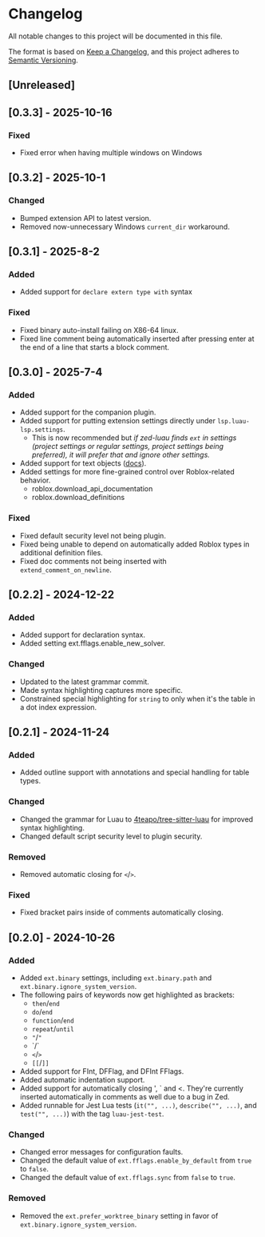 # Changelog

All notable changes to this project will be documented in this file.

The format is based on [Keep a Changelog](https://keepachangelog.com/en/1.1.0/),
and this project adheres to [Semantic Versioning](https://semver.org/spec/v2.0.0.html).

## [Unreleased]

## [0.3.3] - 2025-10-16

### Fixed

- Fixed error when having multiple windows on Windows

## [0.3.2] - 2025-10-1

### Changed

- Bumped extension API to latest version.
- Removed now-unnecessary Windows `current_dir` workaround.

## [0.3.1] - 2025-8-2

### Added

- Added support for `declare extern type with` syntax

### Fixed

- Fixed binary auto-install failing on X86-64 linux.
- Fixed line comment being automatically inserted after pressing enter at the end of a line that
  starts a block comment.

## [0.3.0] - 2025-7-4

### Added

- Added support for the companion plugin.
- Added support for putting extension settings directly under `lsp.luau-lsp.settings`.
  * This is now recommended but *if zed-luau finds `ext` in settings (project settings or regular
    settings, project settings being preferred), it will prefer that and ignore other settings.*
- Added support for text objects ([docs](https://zed.dev/docs/vim#treesitter)).
- Added settings for more fine-grained control over Roblox-related behavior.
  * roblox.download_api_documentation
  * roblox.download_definitions

### Fixed

- Fixed default security level not being plugin.
- Fixed being unable to depend on automatically added Roblox types in additional definition files.
- Fixed doc comments not being inserted with `extend_comment_on_newline`.

## [0.2.2] - 2024-12-22

### Added

- Added support for declaration syntax.
- Added setting ext.fflags.enable_new_solver.

### Changed

- Updated to the latest grammar commit.
- Made syntax highlighting captures more specific.
- Constrained special highlighting for `string` to only when it's the table in a dot index
  expression.

## [0.2.1] - 2024-11-24

### Added

- Added outline support with annotations and special handling for table types.

### Changed

- Changed the grammar for Luau to [4teapo/tree-sitter-luau](https://github.com/4teapo/tree-sitter-luau)
  for improved syntax highlighting.
- Changed default script security level to plugin security.

### Removed

- Removed automatic closing for `<`/`>`.

### Fixed

- Fixed bracket pairs inside of comments automatically closing.

## [0.2.0] - 2024-10-26

### Added

- Added `ext.binary` settings, including `ext.binary.path` and `ext.binary.ignore_system_version`.
- The following pairs of keywords now get highlighted as brackets:
  - `then`/`end`
  - `do`/`end`
  - `function`/`end`
  - `repeat`/`until`
  - `"`/`"`
  - \`/\`
  - `<`/`>`
  - `[[`/`]]`
- Added support for FInt, DFFlag, and DFInt FFlags.
- Added automatic indentation support.
- Added support for automatically closing ', ` and <. They're currently inserted automatically in
  comments as well due to a bug in Zed.
- Added runnable for Jest Lua tests (`it("", ...)`, `describe("", ...)`, and `test("", ...)`) with
  the tag `luau-jest-test`.

### Changed

- Changed error messages for configuration faults.
- Changed the default value of `ext.fflags.enable_by_default` from `true` to `false`.
- Changed the default value of `ext.fflags.sync` from `false` to `true`.

### Removed

- Removed the `ext.prefer_worktree_binary` setting in favor of `ext.binary.ignore_system_version`.
